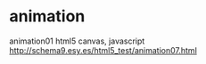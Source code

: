 # animation
animation01 
html5 canvas, javascript 
http://schema9.esy.es/html5_test/animation07.html

